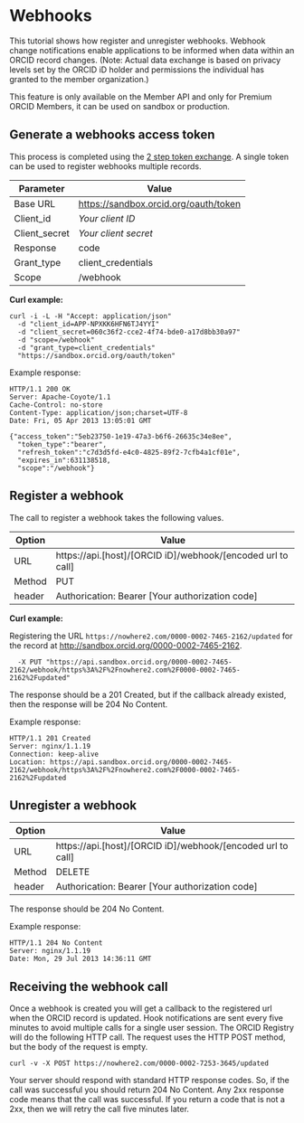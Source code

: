 # Webhooks

This tutorial shows how register and unregister webhooks. Webhook change notifications enable applications to be informed when data within an ORCID record changes. (Note: Actual data exchange is based on privacy levels set by the ORCID iD holder and permissions the individual has granted to the member organization.)

This feature is only available on the Member API and only for Premium ORCID Members, it can be used on sandbox or production.

## Generate a webhooks access token

This process is completed using the [2 step token exchange](https://github.com/ORCID/ORCID-Source/tree/TechDocs/orcid-api-web#generate-a-two-step-read-public-access-token). A single token can be used to register webhooks multiple records.

| Parameter | Value        |
|--------------------|--------------------------|
| Base URL 				| https://sandbox.orcid.org/oauth/token|
| Client\_id 		| *Your client ID* |
| Client\_secret	| *Your client secret* |
| Response       | code |
| Grant\_type		| client\_credentials |
| Scope				| /webhook |

**Curl example:**

```
curl -i -L -H "Accept: application/json"
  -d "client_id=APP-NPXKK6HFN6TJ4YYI"
  -d "client_secret=060c36f2-cce2-4f74-bde0-a17d8bb30a97" 
  -d "scope=/webhook"
  -d "grant_type=client_credentials"
  "https://sandbox.orcid.org/oauth/token"
  ```
  
Example response:

``` 
HTTP/1.1 200 OK
Server: Apache-Coyote/1.1
Cache-Control: no-store
Content-Type: application/json;charset=UTF-8
Date: Fri, 05 Apr 2013 13:05:01 GMT

{"access_token":"5eb23750-1e19-47a3-b6f6-26635c34e8ee",
  "token_type":"bearer",
  "refresh_token":"c7d3d5fd-e4c0-4825-89f2-7cfb4a1cf01e",
  "expires_in":631138518,
  "scope":"/webhook"}
  ```

## Register a webhook

The call to register a webhook takes the following values.

| Option| Value        |
|--------------------|--------------------------|
| URL 				| https://api.[host]/[ORCID iD]/webhook/[encoded url to call] |
| Method    | PUT |
| header      | Authorication: Bearer [Your authorization code] |

**Curl example:** 

Registering the URL `https://nowhere2.com/0000-0002-7465-2162/updated` for the record at http://sandbox.orcid.org/0000-0002-7465-2162.

```curl -i -H "Authorization: Bearer 5eb23750-1e19-47a3-b6f6-26635c34e8ee" 
  -X PUT "https://api.sandbox.orcid.org/0000-0002-7465-2162/webhook/https%3A%2F%2Fnowhere2.com%2F0000-0002-7465-2162%2Fupdated"
  ```

The response should be a 201 Created, but if the callback already existed, then the response will be 204 No Content.

Example response:

```
HTTP/1.1 201 Created
Server: nginx/1.1.19
Connection: keep-alive
Location: https://api.sandbox.orcid.org/0000-0002-7465-2162/webhook/https%3A%2F%2Fnowhere2.com%2F0000-0002-7465-2162%2Fupdated
  ```
  
## Unregister a webhook

| Option| Value        |
|--------------------|--------------------------|
| URL 				| https://api.[host]/[ORCID iD]/webhook/[encoded url to call] |
| Method    | DELETE |
| header      | Authorication: Bearer [Your authorization code] |
  
The response should be 204 No Content.

Example response:

```
HTTP/1.1 204 No Content
Server: nginx/1.1.19
Date: Mon, 29 Jul 2013 14:36:11 GMT
```

## Receiving the webhook call

Once a webhook is created you will get a callback to the registered url when the ORCID record is updated. Hook notifications are sent every five minutes to avoid multiple calls for a single user session. The ORCID Registry will do the following HTTP call. The request uses the HTTP POST method, but the body of the request is empty.

```
curl -v -X POST https://nowhere2.com/0000-0002-7253-3645/updated
```

Your server should respond with standard HTTP response codes. So, if the call was successful you should return 204 No Content. Any 2xx response code means that the call was successful. If you return a code that is not a 2xx, then we will retry the call five minutes later.
